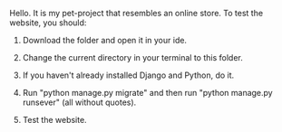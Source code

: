 Hello. It is my pet-project that resembles an online store. To test the website, you should:

1. Download the folder and open it in your ide.

2. Change the current directory in your terminal to this folder.

3. If you haven't already installed Django and Python, do it.

4. Run "python manage.py migrate" and then run "python manage.py runsever" (all without quotes).

5. Test the website.
